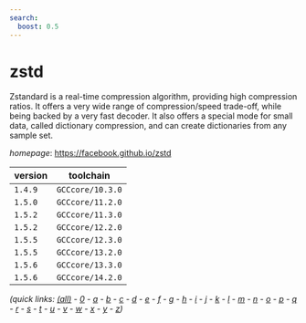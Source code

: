 ```yaml
---
search:
  boost: 0.5
---
```

# zstd

Zstandard is a real-time compression algorithm, providing high compression ratios.  It offers a very wide range of compression/speed trade-off, while being backed by a very fast decoder.  It also offers a special mode for small data, called dictionary compression, and can create dictionaries  from any sample set.

*homepage*: <https://facebook.github.io/zstd>

version | toolchain
--------|----------
``1.4.9`` | ``GCCcore/10.3.0``
``1.5.0`` | ``GCCcore/11.2.0``
``1.5.2`` | ``GCCcore/11.3.0``
``1.5.2`` | ``GCCcore/12.2.0``
``1.5.5`` | ``GCCcore/12.3.0``
``1.5.5`` | ``GCCcore/13.2.0``
``1.5.6`` | ``GCCcore/13.3.0``
``1.5.6`` | ``GCCcore/14.2.0``


*(quick links: [(all)](../index.md) - [0](../0/index.md) - [a](../a/index.md) - [b](../b/index.md) - [c](../c/index.md) - [d](../d/index.md) - [e](../e/index.md) - [f](../f/index.md) - [g](../g/index.md) - [h](../h/index.md) - [i](../i/index.md) - [j](../j/index.md) - [k](../k/index.md) - [l](../l/index.md) - [m](../m/index.md) - [n](../n/index.md) - [o](../o/index.md) - [p](../p/index.md) - [q](../q/index.md) - [r](../r/index.md) - [s](../s/index.md) - [t](../t/index.md) - [u](../u/index.md) - [v](../v/index.md) - [w](../w/index.md) - [x](../x/index.md) - [y](../y/index.md) - [z](../z/index.md))*

